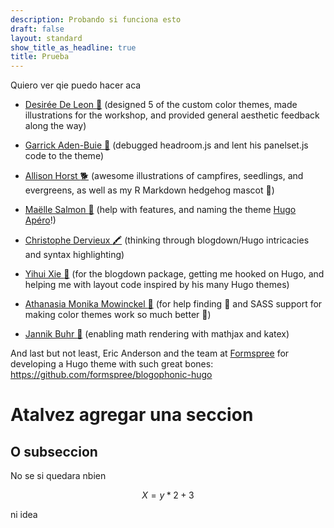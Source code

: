 ```yaml
---
description: Probando si funciona esto
draft: false
layout: standard
show_title_as_headline: true
title: Prueba
---
```


Quiero ver qie puedo hacer aca

+ [Desirée De Leon :giraffe:](http://desiree.rbind.io/) (designed 5 of the custom color themes, made illustrations for the workshop, and provided general aesthetic feedback along the way)

+ [Garrick Aden-Buie :mage:](https://www.garrickadenbuie.com/) (debugged headroom.js and lent his panelset.js code to the theme)

+ [Allison Horst :dog2:](https://www.allisonhorst.com/) (awesome illustrations of campfires, seedlings, and evergreens, as well as my R Markdown hedgehog mascot :hedgehog:)

+ [Maëlle Salmon :fishing_pole_and_fish:](https://masalmon.eu/) (help with features, and naming the theme [Hugo Apéro](https://hugo-apero.netlify.app/)!)

+ [Christophe Dervieux :crayon:](http://cderv.rbind.io/) (thinking through blogdown/Hugo intricacies and syntax highlighting)

+ [Yihui Xie :martial_arts_uniform:](https://yihui.org/) (for the blogdown package, getting me hooked on Hugo, and helping me with layout code inspired by his many Hugo themes)

+ [Athanasia Monika Mowinckel :purple_heart:](https://drmowinckels.io/) (for help finding :bug: and SASS support for making color themes work so much better :art:)

+ [Jannik Buhr :otter:](https://jmbuhr.de) (enabling math rendering with mathjax and katex)

And last but not least, Eric Anderson and the team at [Formspree](https://formspree.io/) for developing a Hugo theme with such great bones: <https://github.com/formspree/blogophonic-hugo>


# Atalvez agregar una seccion
## O subseccion

No se si quedara nbien 

$$ X=y*2 + 3$$

ni idea